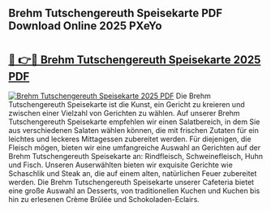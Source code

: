 ## Brehm Tutschengereuth Speisekarte PDF Download Online 2025 PXeYo

# <h2><a href="http://gc7oh2.nevu.top/?p=Brehm+Tutschengereuth+Speisekarte">🔗 👉🔴 Brehm Tutschengereuth Speisekarte 2025 PDF</a></h2>

[![Brehm Tutschengereuth Speisekarte 2025 PDF](https://i.imgur.com/dBaPXMq.png)](http://gc7oh2.nevu.top/?p=Brehm+Tutschengereuth+Speisekarte)
Die Brehm Tutschengereuth Speisekarte ist die Kunst, ein Gericht zu kreieren und zwischen einer Vielzahl von Gerichten zu wählen. Auf unserer Brehm Tutschengereuth Speisekarte empfehlen wir einen Salatbereich, in dem Sie aus verschiedenen Salaten wählen können, die mit frischen Zutaten für ein leichtes und leckeres Mittagessen zubereitet werden. Für diejenigen, die Fleisch mögen, bieten wir eine umfangreiche Auswahl an Gerichten auf der Brehm Tutschengereuth Speisekarte an: Rindfleisch, Schweinefleisch, Huhn und Fisch. Unseren Auserwählten bieten wir exquisite Gerichte wie Schaschlik und Steak an, die auf einem alten, natürlichen Feuer zubereitet werden. Die Brehm Tutschengereuth Speisekarte unserer Cafeteria bietet eine große Auswahl an Desserts, von traditionellen Kuchen und Kuchen bis hin zu erlesenen Crème Brûlée und Schokoladen-Eclairs.
